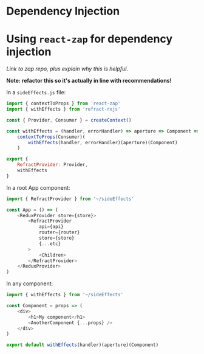 # Dependency Injection

# Using `react-zap` for dependency injection

_Link to zap repo, plus explain why this is helpful._

**Note: refactor this so it's actually in line with recommendations!**

In a `sideEffects.js` file:

```js
import { contextToProps } from 'react-zap'
import { withEffects } from 'refract-rxjs'

const { Provider, Consumer } = createContext()

const withEffects = (handler, errorHandler) => aperture => Component =>
    contextToProps(Consumer)(
        withEffects(handler, errorHandler)(aperture)(Component)
    )

export {
    RefractProvider: Provider,
    withEffects
}
```

In a root App component:

```js
import { RefractProvider } from '~/sideEffects'

const App = () => (
    <ReduxProvider store={store}>
        <RefractProvider
            api={api}
            router={router}
            store={store}
            {...etc}
        >
            <Children>
        </RefractProvider>
    </ReduxProvider>
)
```

In any component:

```js
import { withEffects } from '~/sideEffects'

const Component = props => (
    <div>
        <h1>My component</h1>
        <AnotherComponent {...props} />
    </div>
)

export default withEffects(handler)(aperture)(Component)
```